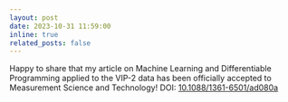 ```yaml
---
layout: post
date: 2023-10-31 11:59:00
inline: true
related_posts: false
---
```


Happy to share that my article on Machine Learning and Differentiable Programming applied to the VIP-2 data has been officially accepted to Measurement Science and Technology!
DOI: [10.1088/1361-6501/ad080a](https://doi.org/10.1088/1361-6501/ad080a)